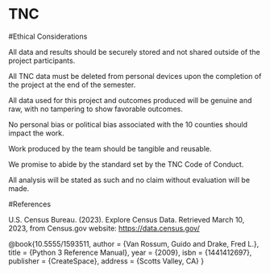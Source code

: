 # TNC





#Ethical Considerations

All data and results should be securely stored and not shared outside of the
project participants.

All TNC data must be deleted from personal devices upon the completion of the
project at the end of the semester.

All data used for this project and outcomes produced will be genuine and raw,
with no tampering to show favorable outcomes.

No personal bias or political bias associated with the 10 counties should impact
the work.

Work produced by the team should be tangible and reusable.

We promise to abide by the standard set by the TNC Code of Conduct.

All analysis will be stated as such and no claim without evaluation will be
made.



#References

U.S. Census Bureau. (2023). Explore Census Data. Retrieved March 10, 2023, from Census.gov website: https://data.census.gov/

@book{10.5555/1593511,
 author = {Van Rossum, Guido and Drake, Fred L.},
 title = {Python 3 Reference Manual},
 year = {2009},
 isbn = {1441412697},
 publisher = {CreateSpace},
 address = {Scotts Valley, CA}
}
